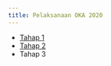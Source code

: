 ```yaml
---
title: Pelaksanaan OKA 2020
---
```

 * [Tahap 1](%base_url%?tahap1)
 * [Tahap 2](%base_url%?tahap2)
 * Tahap 3
